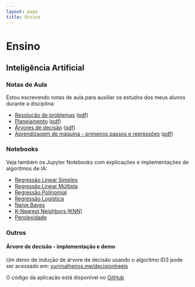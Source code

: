 ```yaml
---
layout: page
title: Ensino
---
```


# Ensino

## Inteligência Artificial

### Notas de Aula

Estou escrevendo notas de aula para auxiliar os estudos dos meus alunos durante a disciplina:

- [Resolução de problemas](/notasdeaula/resolucao-de-problemas) ([pdf](https://github.com/yurimalheiros/ianotes/blob/master/resolucao-de-problemas/resolucao-de-problemas.pdf))
- [Planejamento](/notasdeaula/planejamento) ([pdf](https://github.com/yurimalheiros/ianotes/blob/master/planejamento/planejamento.pdf))
- [Árvores de decisão](/notasdeaula/arvores-de-decisao) ([pdf](https://github.com/yurimalheiros/ianotes/blob/master/arvores-de-decisao/arvoresdedecisao.pdf))
- [Aprendizagem de máquina - primeiros passos e regressões](/notasdeaula/aprendizagem-de-maquina) ([pdf](https://github.com/yurimalheiros/ianotes/blob/master/aprendizagem-de-maquina/aprendizagemdemaquina.pdf))

### Notebooks

Veja também os Jupyter Notebooks com explicações e implementações de algoritmos de IA:

- [Regressão Linear Simples](https://nbviewer.jupyter.org/github/yurimalheiros/ai-notebooks/blob/master/ml/gdlinearregression.ipynb)
- [Regressão Linear Múltipla](https://nbviewer.jupyter.org/github/yurimalheiros/ai-notebooks/blob/master/ml/gdmultiplelinearregression.ipynb)
- [Regressão Polinomial](https://nbviewer.jupyter.org/github/yurimalheiros/ai-notebooks/blob/master/ml/gdpolynomialregression.ipynb)
- [Regressão Logística](https://nbviewer.jupyter.org/github/yurimalheiros/ai-notebooks/blob/master/ml/gdlogisticregression.ipynb)
- [Naive Bayes](https://nbviewer.jupyter.org/github/yurimalheiros/ai-notebooks/blob/master/ml/naivebayes.ipynb)
- [K-Nearest Neighbors (KNN)](https://nbviewer.jupyter.org/github/yurimalheiros/ai-notebooks/blob/master/ml/knn.ipynb)
- [Perplexidade](https://nbviewer.jupyter.org/github/yurimalheiros/ai-notebooks/blob/master/nlp/perplexity.ipynb)


### Outros

#### Árvore de decisão - implementação e demo

Um demo de indução de árvore de decisão usando o algoritmo ID3 pode ser acessado em:
[yurimalheiros.me/decisiontreejs](http://yurimalheiros.me/decisiontreejs/)

O código da aplicação está disponível no [GitHub](https://github.com/yurimalheiros/decisiontreejs)

